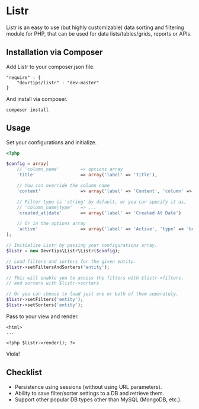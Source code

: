 # Listr

Listr is an easy to use (but highly customizable) data sorting and filtering module for PHP, that can be used for data lists/tables/grids, reports or APIs.


## Installation via Composer

Add Listr to your composer.json file.

```
"require" : {
    "devrtips/listr" : "dev-master"
}
```

And install via composer.

`composer install`


## Usage

Set your configurations and initialize.
```php
<?php

$config = array(
    // 'column_name'        => options array
    'title'                 => array('label' => 'Title'),

    // You can override the column name
    'content'               => array('label' => 'Content', 'column' => 'content'),

    // Filter type is 'string' by default, or you can specify it as,
    // 'column_name|type'   => ...
    'created_at|date'       => array('label' => 'Created At Date')

    // Or in the options array
    'active'                => array('label' => 'Active', 'type' => 'boolean')
);

// Initialize Listr by passing your configurations array.
$listr = new Devrtips\Listr\Listr($config);

// Load filters and sorters for the given entity.
$listr->setFiltersAndSorters('entity');

// This will enable you to access the filters with $listr->filters.
// and sorters with $listr->sorters

// Or you can choose to load just one or both of them seperately.
$listr->setFilters('entity');
$listr->setSorters('entity');
```

Pass to your view and render.
```html+php
<html>
...

<?php $listr->render(); ?>
```

Viola!


## Checklist

- Persistence using sessions (without using URL parameters).
- Ability to save filter/sorter settings to a DB and retrieve them.
- Support other popular DB types other than MySQL (MongoDB, etc.).